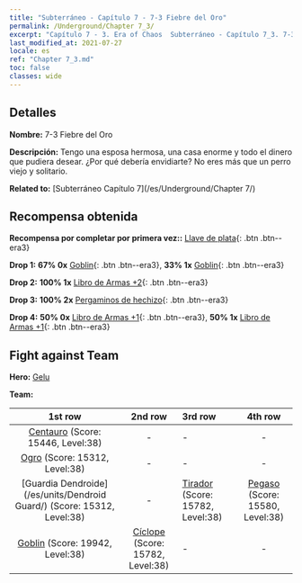 ```yaml
---
title: "Subterráneo - Capítulo 7 - 7-3 Fiebre del Oro"
permalink: /Underground/Chapter 7_3/
excerpt: "Capítulo 7 - 3. Era of Chaos  Subterráneo - Capítulo 7_3. 7-3 Fiebre del Oro"
last_modified_at: 2021-07-27
locale: es
ref: "Chapter 7_3.md"
toc: false
classes: wide
---
```


## Detalles

 **Nombre:** 7-3 Fiebre del Oro

 **Descripción:** Tengo una esposa hermosa, una casa enorme y todo el dinero que pudiera desear. ¿Por qué debería envidiarte? No eres más que un perro viejo y solitario.

 **Related to:** [Subterráneo Capítulo 7](/es/Underground/Chapter 7/)

## Recompensa obtenida

 **Recompensa por completar por primera vez::** [Llave de plata](/ItemsES/con_693/){: .btn .btn--era3}

 **Drop 1:** **67% 0x** [Goblin](/ItemsES/unt_217/){: .btn .btn--era3}, **33% 1x** [Goblin](/ItemsES/unt_217/){: .btn .btn--era3}

 **Drop 2:** **100% 1x** [Libro de Armas +2](/ItemsES/mat_32/){: .btn .btn--era3}

 **Drop 3:** **100% 2x** [Pergaminos de hechizo](/ItemsES/con_694/){: .btn .btn--era3}

 **Drop 4:** **50% 0x** [Libro de Armas +1](/ItemsES/mat_25/){: .btn .btn--era3}, **50% 1x** [Libro de Armas +1](/ItemsES/mat_25/){: .btn .btn--era3}


## Fight against Team
 **Hero:** [Gelu](/es/heroes/Gelu/)

 **Team:**


  | 1st row | 2nd row | 3rd row | 4th row |
  |:----:|:----:|:----|:----:|
  | [Centauro](/es/units/Centaur/) (Score: 15446, Level:38)  | - | - | - |
  | [Ogro](/es/units/Ogre/) (Score: 15312, Level:38)  | - | - | - |
  | [Guardia Dendroide](/es/units/Dendroid Guard/) (Score: 15312, Level:38)  | - | [Tirador](/es/units/Sharpshooter/) (Score: 15782, Level:38)  | [Pegaso](/es/units/Pegasus/) (Score: 15580, Level:38)  |
  | [Goblin](/es/units/Goblin/) (Score: 19942, Level:38)  | [Cíclope](/es/units/Cyclops/) (Score: 15782, Level:38)  | - | - |


